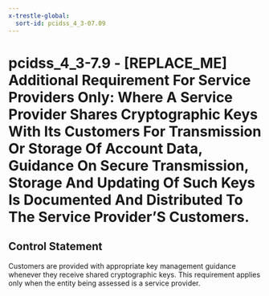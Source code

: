 ```yaml
---
x-trestle-global:
  sort-id: pcidss_4_3-07.09
---
```


# pcidss_4_3-7.9 - \[REPLACE_ME\] Additional Requirement For Service Providers Only: Where A Service Provider Shares Cryptographic Keys With Its Customers For Transmission Or Storage Of Account Data, Guidance On Secure Transmission, Storage And Updating Of Such Keys Is Documented And Distributed To The Service Provider’S Customers.

## Control Statement

Customers are provided with appropriate key management guidance whenever they receive
shared cryptographic keys. This requirement applies only when the entity being assessed is
a service provider.

